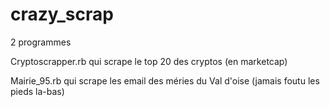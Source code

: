 # crazy_scrap
2 programmes

Cryptoscrapper.rb qui scrape le top 20 des cryptos (en marketcap)

Mairie_95.rb qui scrape les email des méries du Val d'oise (jamais foutu les pieds la-bas)